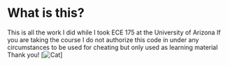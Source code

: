 # What is this?
This is all the work I did while I took ECE 175 at the University of Arizona
If you are taking the course I do not authorize this code in under any circumstances to be used for cheating but only used as learning material
Thank you!
[![Cat](https://i.kym-cdn.com/photos/images/newsfeed/001/741/230/b06.jpg)]